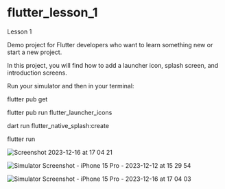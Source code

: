 # flutter_lesson_1

Lesson 1

Demo project for Flutter developers who want to learn something new or start a new project.

In this project, you will find how to add a launcher icon, splash screen, and introduction screens.

Run your simulator and then in your terminal:

flutter pub get

flutter pub run flutter_launcher_icons

dart run flutter_native_splash:create 

flutter run

![Screenshot 2023-12-16 at 17 04 21](https://github.com/fprazak/flutter_lesson_1/assets/12132490/2e9a9a1b-d4b7-48cb-9f7e-fdcbf7a003e8)

![Simulator Screenshot - iPhone 15 Pro - 2023-12-12 at 15 29 54](https://github.com/fprazak/flutter_lesson_1/assets/12132490/0181563f-4955-4c7a-af1c-89a460ce9518)

![Simulator Screenshot - iPhone 15 Pro - 2023-12-16 at 17 04 03](https://github.com/fprazak/flutter_lesson_1/assets/12132490/630d94e0-7e5e-49bf-bcbb-e68c179553b5)
